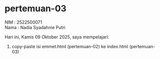 # pertemuan-03

NIM : 2522500071<br>
Nama : Nadia Syadahnie Putri<br>

Hari ini, Kamis 09 Oktober 2025, saya mempelajari:
<ol>
    <li>copy-paste isi emmet.html (pertemuan-02) ke index.html (pertemuan-03)</li>
</ol>